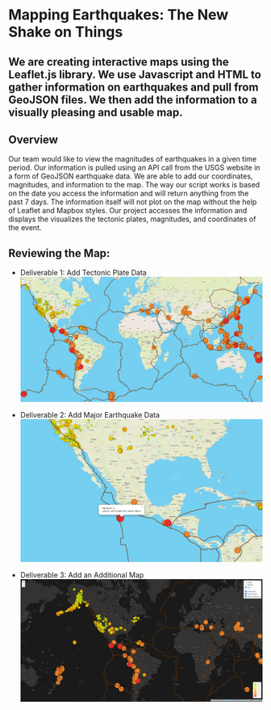 # Mapping Earthquakes: The New Shake on Things

## We are creating interactive maps using the Leaflet.js library. We use Javascript and HTML to gather information on earthquakes and pull from GeoJSON files. We then add the information to a visually pleasing and usable map. 

## Overview 
Our team would like to view the magnitudes of earthquakes in a given time period. Our information is pulled using an API call from the USGS website in a form of GeoJSON earthquake data. We are able to add our coordinates, magnitudes, and information to the map. The way our script works is based on the date you access the information and will return anything from the past 7 days. The information itself will not plot on the map without the help of Leaflet and Mapbox styles. Our project accesses the information and displays the visualizes the tectonic plates, magnitudes, and coordinates of the event. 

## Reviewing the Map:

- Deliverable 1: Add Tectonic Plate Data
![Tectonic Plate Data](https://github.com/ScottyMacCVC/Mapping_Earthquakes/blob/main/Earthquake_Challenge/Images/Deliverable%201%20-%20Tectonic%20Plate%20Data.JPG)

- Deliverable 2: Add Major Earthquake Data
![Deliverable 2 -Earthquake Data](https://github.com/ScottyMacCVC/Mapping_Earthquakes/blob/main/Earthquake_Challenge/Images/Deliverable%202%20-Earthquake%20Data.JPG)

- Deliverable 3: Add an Additional Map
![Deliverable 3 - Dark Map](https://github.com/ScottyMacCVC/Mapping_Earthquakes/blob/main/Earthquake_Challenge/Images/Deliverable%203%20-%20Dark%20Map.JPG)
